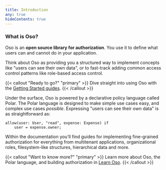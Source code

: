 ```yaml
---
title: Introduction
any: true
hideContents: true
---
```


### What is Oso?

Oso is an **open source library for authorization**. You use it to define what
users can and cannot do in your application.

Think about Oso as providing you a structured way to implement concepts like
"users can see their own data", or to fast-track adding common access control
patterns like role-based access control.

{{< callout "Ready to go?" "primary" >}}
  Dive straight into using Oso with the [Getting Started
  guides](getting-started).
{{< /callout >}}

Under the surface, Oso is powered by a declarative policy language called
Polar. The Polar language is designed to make simple use cases easy, and
complex use cases _possible_. Expressing "users can see their own data" is as
straightforward as:

```polar
allow(user: User, "read", expense: Expense) if
    user = expense.owner;
```

Within the documentation you'll find guides for implementing fine-grained
authorization for everything from multitenant applications, organizational
roles, filesystem-like structures, hierarchical data and more.

{{< callout "Want to know more?" "primary" >}}
  Learn more about Oso, the Polar language, and building authorization in
  [Learn Oso](../learn/).
{{< /callout >}}
